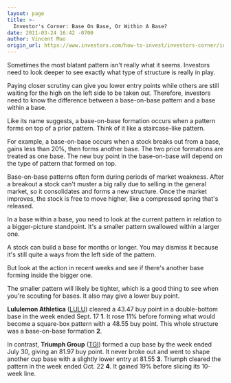 ```yaml
---
layout: page
title: >-
  Investor's Corner: Base On Base, Or Within A Base?
date: 2011-03-24 16:42 -0700
author: Vincent Mao
origin_url: https://www.investors.com/how-to-invest/investors-corner/investors-corner-base-on-base-or-within-a-base
---
```





  



Sometimes the most blatant pattern isn't really what it seems. Investors need to look deeper to see exactly what type of structure is really in play.

  

Paying closer scrutiny can give you lower entry points while others are still waiting for the high on the left side to be taken out. Therefore, investors need to know the difference between a base-on-base pattern and a base within a base.

  

Like its name suggests, a base-on-base formation occurs when a pattern forms on top of a prior pattern. Think of it like a staircase-like pattern.

  

For example, a base-on-base occurs when a stock breaks out from a base, gains less than 20%, then forms another base. The two price formations are treated as one base. The new buy point in the base-on-base will depend on the type of pattern that formed on top.

  

Base-on-base patterns often form during periods of market weakness. After a breakout a stock can't muster a big rally due to selling in the general market, so it consolidates and forms a new structure. Once the market improves, the stock is free to move higher, like a compressed spring that's released.

  

In a base within a base, you need to look at the current pattern in relation to a bigger-picture standpoint. It's a smaller pattern swallowed within a larger one.

  

A stock can build a base for months or longer. You may dismiss it because it's still quite a ways from the left side of the pattern.

  

But look at the action in recent weeks and see if there's another base forming inside the bigger one.

  

The smaller pattern will likely be tighter, which is a good thing to see when you're scouting for bases. It also may give a lower buy point.

  

**Lululemon Athletica** ([LULU](https://research.investors.com/quote.aspx?symbol=LULU)) cleared a 43.47 buy point in a double-bottom base in the week ended Sept. 17 **1**. It rose 11% before forming what would become a square-box pattern with a 48.55 buy point. This whole structure was a base-on-base formation **2**.

  

In contrast, **Triumph Group** ([TGI](https://research.investors.com/quote.aspx?symbol=TGI)) formed a cup base by the week ended July 30, giving an 81.97 buy point. It never broke out and went to shape another cup base with a slightly lower entry at 81.55 **3**. Triumph cleared the pattern in the week ended Oct. 22 **4**. It gained 19% before slicing its 10-week line.




